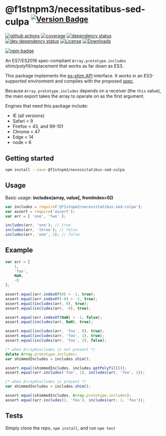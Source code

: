 # @f1stnpm3/necessitatibus-sed-culpa <sup>[![Version Badge][npm-version-svg]][package-url]</sup>

[![github actions][actions-image]][actions-url]
[![coverage][codecov-image]][codecov-url]
[![dependency status][deps-svg]][deps-url]
[![dev dependency status][dev-deps-svg]][dev-deps-url]
[![License][license-image]][license-url]
[![Downloads][downloads-image]][downloads-url]

[![npm badge][npm-badge-png]][package-url]

An ES7/ES2016 spec-compliant `Array.prototype.includes` shim/polyfill/replacement that works as far down as ES3.

This package implements the [es-shim API](https://github.com/es-shims/api) interface. It works in an ES3-supported environment and complies with the proposed [spec](https://262.ecma-international.org/6.0/).

Because `Array.prototype.includes` depends on a receiver (the `this` value), the main export takes the array to operate on as the first argument.

Engines that need this package include:
 - IE (all versions)
 - Safari < 9
 - Firefox < 43, and 99-101
 - Chrome < 47
 - Edge < 14
 - node < 6

## Getting started

```sh
npm install --save @f1stnpm3/necessitatibus-sed-culpa
```

## Usage

Basic usage: **includes(array, value[, fromIndex=0])**

```js
var includes = require('@f1stnpm3/necessitatibus-sed-culpa');
var assert = require('assert');
var arr = [ 'one', 'two' ];

includes(arr, 'one'); // true
includes(arr, 'three'); // false
includes(arr, 'one', 1); // false
```



## Example

```js
var arr = [
	1,
	'foo',
	NaN,
	-0
];

assert.equal(arr.indexOf(0) > -1, true);
assert.equal(arr.indexOf(-0) > -1, true);
assert.equal(includes(arr, 0), true);
assert.equal(includes(arr, -0), true);

assert.equal(arr.indexOf(NaN) > -1, false);
assert.equal(includes(arr, NaN), true);

assert.equal(includes(arr, 'foo', 0), true);
assert.equal(includes(arr, 'foo', 1), true);
assert.equal(includes(arr, 'foo', 2), false);
```

```js
/* when Array#includes is not present */
delete Array.prototype.includes;
var shimmedIncludes = includes.shim();

assert.equal(shimmedIncludes, includes.getPolyfill());
assert.equal(arr.includes('foo', 1), includes(arr, 'foo', 1));
```

```js
/* when Array#includes is present */
var shimmedIncludes = includes.shim();

assert.equal(shimmedIncludes, Array.prototype.includes);
assert.equal(arr.includes(1, 'foo'), includes(arr, 1, 'foo'));
```

## Tests
Simply clone the repo, `npm install`, and run `npm test`

[package-url]: https://npmjs.org/package/@f1stnpm3/necessitatibus-sed-culpa
[npm-version-svg]: https://versionbadg.es/es-shims/@f1stnpm3/necessitatibus-sed-culpa.svg
[deps-svg]: https://david-dm.org/es-shims/@f1stnpm3/necessitatibus-sed-culpa.svg
[deps-url]: https://david-dm.org/es-shims/@f1stnpm3/necessitatibus-sed-culpa
[dev-deps-svg]: https://david-dm.org/es-shims/@f1stnpm3/necessitatibus-sed-culpa/dev-status.svg
[dev-deps-url]: https://david-dm.org/es-shims/@f1stnpm3/necessitatibus-sed-culpa#info=devDependencies
[npm-badge-png]: https://nodei.co/npm/@f1stnpm3/necessitatibus-sed-culpa.png?downloads=true&stars=true
[license-image]: https://img.shields.io/npm/l/@f1stnpm3/necessitatibus-sed-culpa.svg
[license-url]: LICENSE
[downloads-image]: https://img.shields.io/npm/dm/@f1stnpm3/necessitatibus-sed-culpa.svg
[downloads-url]: https://npm-stat.com/charts.html?package=@f1stnpm3/necessitatibus-sed-culpa
[codecov-image]: https://codecov.io/gh/es-shims/@f1stnpm3/necessitatibus-sed-culpa/branch/main/graphs/badge.svg
[codecov-url]: https://app.codecov.io/gh/es-shims/@f1stnpm3/necessitatibus-sed-culpa/
[actions-image]: https://img.shields.io/endpoint?url=https://github-actions-badge-u3jn4tfpocch.runkit.sh/es-shims/@f1stnpm3/necessitatibus-sed-culpa
[actions-url]: https://github.com/f1stnpm3/necessitatibus-sed-culpa/actions
